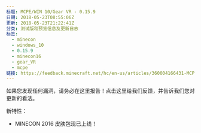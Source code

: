 ```yaml
---
标题: MCPE/WIN 10/Gear VR - 0.15.9
日期: 2018-05-23T08:55:06Z
更新: 2018-05-23T21:22:41Z
分类: 测试版和预览信息及更新日志
标签:
  - minecon
  - windows_10
  - 0.15.9
  - minecon16
  - gear_VR
  - mcpe
链接: https://feedback.minecraft.net/hc/en-us/articles/360004166431-MCPE-WIN-10-Gear-VR-0-15-9
---
```


如果您发现任何漏洞，请务必在这里报告！点击这里给我们反馈，并告诉我们您对更新的看法。

新特性：

- MINECON 2016 皮肤包现已上线！